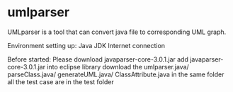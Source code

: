 # umlparser

UMLparser is a tool that can convert java file to corresponding UML graph.

Environment setting up:
Java JDK
Internet connection

Before started:
Please download javaparser-core-3.0.1.jar
add javaparser-core-3.0.1.jar into eclipse library
download the umlparser.java/ parseClass.java/ generateUML.java/ ClassAttribute.java in the same folder
all the test case are in the test folder